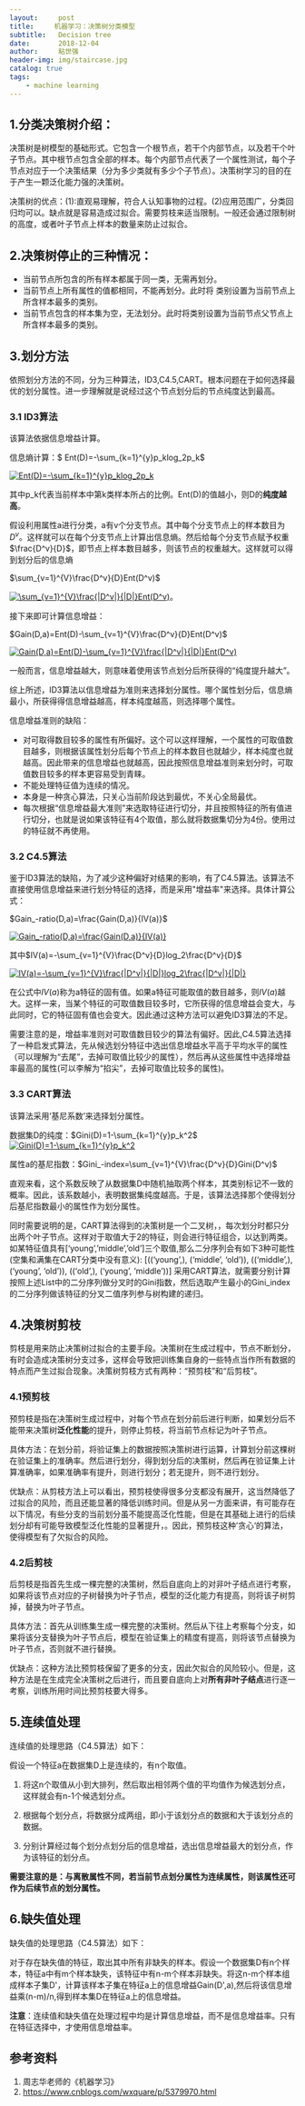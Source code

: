 ```yaml
---
layout:     post
title:     机器学习：决策树分类模型
subtitle:   Decision tree
date:       2018-12-04
author:     粘世强
header-img: img/staircase.jpg
catalog: true
tags:
    - machine learning
---
```



## 1.分类决策树介绍：

决策树是树模型的基础形式。它包含一个根节点，若干个内部节点，以及若干个叶子节点。其中根节点包含全部的样本。每个内部节点代表了一个属性测试，每个子节点对应于一个决策结果（分为多少类就有多少个子节点）。决策树学习的目的在于产生一颗泛化能力强的决策树。

决策树的优点：(1):直观易理解，符合人认知事物的过程。(2)应用范围广，分类回归均可以。缺点就是容易造成过拟合。需要剪枝来适当限制。一般还会通过限制树的高度，或者叶子节点上样本的数量来防止过拟合。

## 2.决策树停止的三种情况：

* 当前节点所包含的所有样本都属于同一类，无需再划分。
* 当前节点上所有属性的值都相同，不能再划分。此时将 类别设置为当前节点上所含样本最多的类别。
* 当前节点包含的样本集为空，无法划分。此时将类别设置为当前节点父节点上所含样本最多的类别。

## 3.划分方法

依照划分方法的不同，分为三种算法，ID3,C4.5,CART。根本问题在于如何选择最优的划分属性。进一步理解就是说经过这个节点划分后的节点纯度达到最高。

### 3.1 ID3算法

该算法依据信息增益计算。

信息熵计算：$ Ent(D)=-\sum_{k=1}^{y}p_klog_2p_k$

<a href="https://www.codecogs.com/eqnedit.php?latex=\fn_cm&space;Ent(D)=-\sum_{k=1}^{y}p_klog_2p_k" target="_blank"><img src="https://latex.codecogs.com/gif.latex?\fn_cm&space;Ent(D)=-\sum_{k=1}^{y}p_klog_2p_k" title="Ent(D)=-\sum_{k=1}^{y}p_klog_2p_k" /></a>

其中p_k代表当前样本中第k类样本所占的比例。Ent(D)的值越小，则D的**纯度越高**。



假设利用属性a进行分类，a有v个分支节点。其中每个分支节点上的样本数目为$D^v$。这样就可以在每个分支节点上计算出信息熵。然后给每个分支节点赋予权重$\frac{D^v}{D}$，即节点上样本数目越多，则该节点的权重越大。这样就可以得到划分后的信息熵

$\sum_{v=1}^{V}\frac{D^v}{D}Ent(D^v)$

<a href="https://www.codecogs.com/eqnedit.php?latex=\fn_cm&space;\sum_{v=1}^{V}\frac{|D^v|}{|D|}Ent(D^v)" target="_blank"><img src="https://latex.codecogs.com/gif.latex?\fn_cm&space;\sum_{v=1}^{V}\frac{|D^v|}{|D|}Ent(D^v)" title="\sum_{v=1}^{V}\frac{|D^v|}{|D|}Ent(D^v)" /></a>。

接下来即可计算信息增益：

$Gain(D,a)=Ent(D)-\sum_{v=1}^{V}\frac{D^v}{D}Ent(D^v)$

<a href="https://www.codecogs.com/eqnedit.php?latex=\fn_cm&space;Gain(D,a)=Ent(D)-\sum_{v=1}^{V}\frac{|D^v|}{|D|}Ent(D^v)" target="_blank"><img src="https://latex.codecogs.com/gif.latex?\fn_cm&space;Gain(D,a)=Ent(D)-\sum_{v=1}^{V}\frac{|D^v|}{|D|}Ent(D^v)" title="Gain(D,a)=Ent(D)-\sum_{v=1}^{V}\frac{|D^v|}{|D|}Ent(D^v)" /></a>

一般而言，信息增益越大，则意味着使用该节点划分后所获得的“纯度提升越大”。

综上所述，ID3算法以信息增益为准则来选择划分属性。哪个属性划分后，信息熵最小，所获得得信息增益越高，样本纯度越高，则选择哪个属性。

信息增益准则的缺陷：

* 对可取得数目较多的属性有所偏好。这个可以这样理解，一个属性的可取值数目越多，则根据该属性划分后每个节点上的样本数目也就越少，样本纯度也就越高。因此带来的信息增益也就越高，因此按照信息增益准则来划分时，可取值数目较多的样本更容易受到青睐。
* 不能处理特征值为连续的情况。
* 本身是一种贪心算法，只关心当前阶段达到最优，不关心全局最优。
* 每次根据“信息增益最大准则”来选取特征进行切分，并且按照特征的所有值进行切分，也就是说如果该特征有4个取值，那么就将数据集切分为4份。使用过的特征就不再使用。

### 3.2 C4.5算法

鉴于ID3算法的缺陷，为了减少这种偏好对结果的影响，有了C4.5算法。该算法不直接使用信息增益来进行划分特征的选择，而是采用"增益率"来选择。具体计算公式：



$Gain_-ratio(D,a)=\frac{Gain(D,a)}{IV(a)}$

<a href="https://www.codecogs.com/eqnedit.php?latex=\fn_cm&space;Gain_-ratio(D,a)=\frac{Gain(D,a)}{IV(a)}" target="_blank"><img src="https://latex.codecogs.com/gif.latex?\fn_cm&space;Gain_-ratio(D,a)=\frac{Gain(D,a)}{IV(a)}" title="Gain_-ratio(D,a)=\frac{Gain(D,a)}{IV(a)}" /></a>

其中$IV(a)=-\sum_{v=1}^{V}\frac{D^v}{D}log_2\frac{D^v}{D}$

<a href="https://www.codecogs.com/eqnedit.php?latex=\fn_cm&space;IV(a)=-\sum_{v=1}^{V}\frac{|D^v|}{|D|}log_2\frac{|D^v|}{|D|}" target="_blank"><img src="https://latex.codecogs.com/gif.latex?\fn_cm&space;IV(a)=-\sum_{v=1}^{V}\frac{|D^v|}{|D|}log_2\frac{|D^v|}{|D|}" title="IV(a)=-\sum_{v=1}^{V}\frac{|D^v|}{|D|}log_2\frac{|D^v|}{|D|}" /></a>



在公式中$IV(a)$称为a特征的固有值。如果a特征可能取值的数目越多，则$IV(a)$越大。这样一来，当某个特征的可取值数目较多时，它所获得的信息增益会变大，与此同时，它的特征固有值也会变大。因此通过这种方法可以避免ID3算法的不足。

需要注意的是，增益率准则对可取值数目较少的算法有偏好。因此,C4.5算法选择了一种启发式算法，先从候选划分特征中选出信息增益水平高于平均水平的属性（可以理解为“去尾”，去掉可取值比较少的属性），然后再从这些属性中选择增益率最高的属性(可以李解为“掐尖”，去掉可取值比较多的属性)。

### 3.3 CART算法

该算法采用‘基尼系数’来选择划分属性。

数据集D的纯度：$Gini(D)=1-\sum_{k=1}^{y}p_k^2​$
<a href="https://www.codecogs.com/eqnedit.php?latex=\fn_cm&space;Gini(D)=1-\sum_{k=1}^{y}p_k^2" target="_blank"><img src="https://latex.codecogs.com/gif.latex?\fn_cm&space;Gini(D)=1-\sum_{k=1}^{y}p_k^2" title="Gini(D)=1-\sum_{k=1}^{y}p_k^2" /></a>

属性a的基尼指数：$Gini_-index=\sum_{v=1}^{V}\frac{D^v}{D}Gini(D^v)$

直观来看，这个系数反映了从数据集D中随机抽取两个样本，其类别标记不一致的概率。因此，该系数越小，表明数据集纯度越高。于是，该算法选择那个使得划分后基尼指数最小的属性作为划分属性。

同时需要说明的是，CART算法得到的决策树是一个二叉树，，每次划分时都只分出两个叶子节点。这样对于取值大于2的特征，则会进行特征组合，以达到两类。如某特征值具有[‘young’,’middle’,’old’]三个取值,那么二分序列会有如下3种可能性(空集和满集在CART分类中没有意义): 
[((‘young’,), (‘middle’, ‘old’)), ((‘middle’,), (‘young’, ‘old’)), ((‘old’,), (‘young’, ‘middle’))] 
采用CART算法，就需要分别计算按照上述List中的二分序列做分叉时的Gini指数，然后选取产生最小的Gini_index的二分序列做该特征的分叉二值序列参与树构建的递归。

## 4.决策树剪枝

剪枝是用来防止决策树过拟合的主要手段。决策树在生成过程中，节点不断划分，有时会造成决策树分支过多，这样会导致把训练集自身的一些特点当作所有数据的特点而产生过拟合现象。决策树剪枝方式有两种：“预剪枝”和“后剪枝”。

### 4.1预剪枝

预剪枝是指在决策树生成过程中，对每个节点在划分前后进行判断，如果划分后不能带来决策树**泛化性能**的提升，则停止剪枝，将当前节点标记为叶子节点。

具体方法：在划分前，将验证集上的数据按照决策树进行运算，计算划分前这棵树在验证集上的准确率。然后进行划分，得到划分后的决策树，然后再在验证集上计算准确率，如果准确率有提升，则进行划分；若无提升，则不进行划分。   

优缺点：从剪枝方法上可以看出，预剪枝使得很多分支都没有展开，这当然降低了过拟合的风险，而且还能显著的降低训练时间。但是从另一方面来讲，有可能存在以下情况，有些分支的当前划分虽不能提高泛化性能，但是在其基础上进行的后续划分却有可能导致模型泛化性能的显著提升，。因此，预剪枝这种’贪心‘的算法，使得模型有了欠拟合的风险。          

### 4.2后剪枝                                                                                                                                                    

后剪枝是指首先生成一棵完整的决策树，然后自底向上的对非叶子结点进行考察，如果将该节点对应的子树替换为叶子节点，模型的泛化能力有提高，则将该子树剪掉，替换为叶子节点。

具体方法：首先从训练集生成一棵完整的决策树。然后从下往上考察每个分支，如果将该分支替换为叶子节点后，模型在验证集上的精度有提高，则将该节点替换为叶子节点，否则就不进行替换。

优缺点：这种方法比预剪枝保留了更多的分支，因此欠拟合的风险较小。但是，这种方法是在生成完全决策树之后进行，而且要自底向上对**所有非叶子结点**进行逐一考察，训练所用时间比预剪枝要大得多。

## 5.连续值处理

连续值的处理思路（C4.5算法）如下：

假设一个特征a在数据集D上是连续的，有n个取值。

1. 将这n个取值从小到大排列，然后取出相邻两个值的平均值作为候选划分点，这样就会有n-1个候选划分点。

2. 根据每个划分点，将数据分成两组，即小于该划分点的数据和大于该划分点的数据。

3. 分别计算经过每个划分点划分后的信息增益，选出信息增益最大的划分点，作为该特征的划分点。

**需要注意的是：与离散属性不同，若当前节点划分属性为连续属性，则该属性还可作为后续节点的划分属性。**

## 6.缺失值处理

缺失值的处理思路（C4.5算法）如下：

对于存在缺失值的特征，取出其中所有非缺失的样本。假设一个数据集D有n个样本，特征a中有m个样本缺失，该特征中有n-m个样本非缺失。将这n-m个样本组成样本子集D'，计算该样本子集在特征a上的信息增益Gain(D',a),然后将该信息增益乘(n-m)/n,得到样本集D在特征a上的信息增益。

**注意**：连续值和缺失值在处理过程中均是计算信息增益，而不是信息增益率。只有在特征选择中，才使用信息增益率。

## 参考资料

1. 周志华老师的《机器学习》
2. https://www.cnblogs.com/wxquare/p/5379970.html

